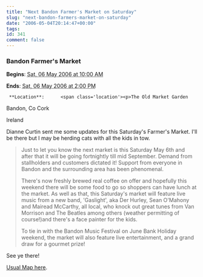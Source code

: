 ```yaml
---
title: "Next Bandon Farmer's Market on Saturday"
slug: "next-bandon-farmers-market-on-saturday"
date: "2006-05-04T20:14:47+00:00"
tags:
id: 341
comment: false
---
```


  <div class='vevent x-wpsb-simple-event'>       

### Bandon Farmer's Market

**Begins**: <abbr class='dtstart' title='2006-05-06T10:00:00'>Sat, 06 May 2006 at 10:00 AM</abbr>

**Ends**: <abbr class='dtend' title='2006-05-06T10:00:00'>Sat, 06 May 2006 at  2:00 PM</abbr>

     **Location**:      <span class='location'><p>The Old Market Garden

Bandon,      Co Cork     

Ireland
    </span></p>       <div>

Dianne Curtin sent me some updates for this Saturday's Farmer's Market. I'll be there but I may be herding cats with all the kids in tow.

> Just to let you know the next market is this Saturday May 6th and after that it will be going fortnightly till mid September.  Demand from stallholders and customers dictated it!  Support from everyone in Bandon and the surrounding area has been phenomenal.
> 
> There's now freshly brewed real coffee on offer and hopefully this weekend there will be some food to go so shoppers can have lunch at the market. As well as that, this Saturday's market will feature live music from a new band,  'Gaslight',  aka Der Hurley, Sean O'Mahony and Mairead McCarthy, all local, who knock out great tunes from Van Morrison and The Beatles among others (weather permitting of course!)and there's a face painter for the kids.
> 
> To tie in with the Bandon Music Festival on June Bank Holiday weekend, the market will also feature  live entertainment, and a grand draw for a gourmet prize!

See ye there!

[Usual Map here](http://local.live.com/?v=2&sp=aN.51.743760_-8.738509_Bandon%20Farmer%27s%20Market_Mace%20Car%20Park).
</div>     </div>
<script type="application/x-subnode; charset=utf-8">
       <!-- the following is structured blog data for machine readers. -->
       <subnode xmlns:data-view="http://www.w3.org/2003/g/data-view#" data-view:transformation="http://structuredblogging.org/subnode-to-rdf-interpreter.xsl" xmlns="http://www.structuredblogging.org/xmlns#subnode">
            <xml-structured-blog-entry xmlns="http://www.structuredblogging.org/xmlns">
              <generator id="wpsb-1" type="x-wpsb-post" version="1"/><event type="event/generic"><name>Bandon Farmer's Market</name><location address="The Old Market Garden" city="Bandon" state="Co Cork" country="Ireland"/><description>Dianne Curtin sent me some updates for this Saturday's Farmer's Market. I'll be there but I may be herding cats with all the kids in tow.

&lt;blockquote&gt;
Just to let you know the next market is this Saturday May 6th and after that it will be going fortnightly till mid September.  Demand from stallholders and customers dictated it!  Support from everyone in Bandon and the surrounding area has been phenomenal.

There's now freshly brewed real coffee on offer and hopefully this weekend there will be some food to go so shoppers can have lunch at the market. As well as that, this Saturday's market will feature live music from a new band,  'Gaslight',  aka Der Hurley, Sean O'Mahony and Mairead McCarthy, all local, who knock out great tunes from Van Morrison and The Beatles among others (weather permitting of course!)and there's a face painter for the kids.

To tie in with the Bandon Music Festival on June Bank Holiday weekend, the market will also feature  live entertainment, and a grand draw for a gourmet prize!
&lt;/blockquote&gt;

See ye there!

&lt;a href= http://local.live.com/?v=2andsp=aN.51.743760_-8.738509_Bandon%20Farmer%27s%20Market_Mace%20Car%20Park &gt;Usual Map here&lt;/a&gt;.</description><begins>2006-05-06T10:00:00</begins><ends>2006-05-06T14:00:00</ends></event>
            </xml-structured-blog-entry>
       </subnode>
       </script>
